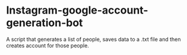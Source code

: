 # Instagram-google-account-generation-bot
A script that generates a list of people, saves data to a .txt file and then creates account for those people.
